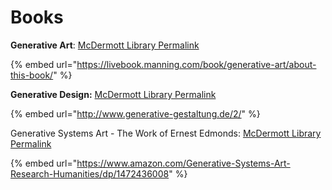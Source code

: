 # Books

**Generative Art**:  [McDermott Library Permalink](https://utdallas.primo.exlibrisgroup.com/permalink/01UT_DALLAS/2hgl0t/alma99219960501421)

{% embed url="https://livebook.manning.com/book/generative-art/about-this-book/" %}

**Generative Design:**  [McDermott Library Permalink](https://utdallas.primo.exlibrisgroup.com/permalink/01UT_DALLAS/2hgl0t/alma9927823113601421)

{% embed url="http://www.generative-gestaltung.de/2/" %}

Generative Systems Art - The Work of Ernest Edmonds: [McDermott Library Permalink](https://utdallas.primo.exlibrisgroup.com/permalink/01UT_DALLAS/16oidda/cdi_askewsholts_vlebooks_9781317137443)

{% embed url="https://www.amazon.com/Generative-Systems-Art-Research-Humanities/dp/1472436008" %}



